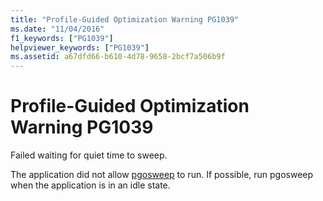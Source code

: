 ```yaml
---
title: "Profile-Guided Optimization Warning PG1039"
ms.date: "11/04/2016"
f1_keywords: ["PG1039"]
helpviewer_keywords: ["PG1039"]
ms.assetid: a67dfd66-b610-4d78-9658-2bcf7a506b9f
---
```

# Profile-Guided Optimization Warning PG1039

Failed waiting for quiet time to sweep.

The application did not allow [pgosweep](../../build/reference/pgosweep.md) to run.  If possible, run pgosweep when the application is in an idle state.